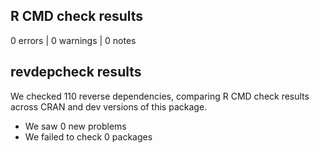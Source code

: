 ## R CMD check results

0 errors | 0 warnings | 0 notes

## revdepcheck results

We checked 110 reverse dependencies, comparing R CMD check results across CRAN and dev versions of this package.

 * We saw 0 new problems
 * We failed to check 0 packages
